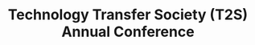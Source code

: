 ---
dateStart: 2009-10-02
dateEnd: 2009-10-02
title: "Technology Transfer Society (T2S) Annual Conference"
venue: "Technology Transfer Society (T2S) Annual Conference"
organizer: Margaret Clements
credit: "Placess & Spaces"
city: Greensboro
state: NC
country: USA
pdfLink: 20091002-technology-transfer-conference.pdf
venueImages:
 - sm: image01.sm.jpg
   lg: image01.lg.jpg
---